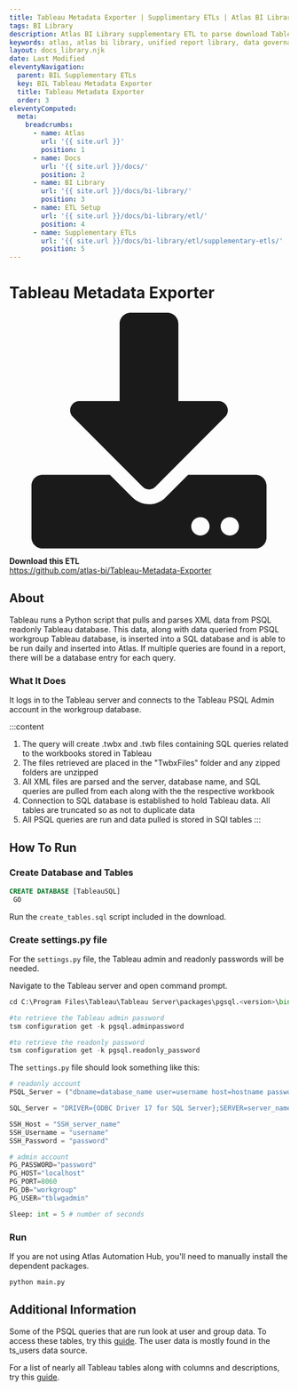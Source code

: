```yaml
---
title: Tableau Metadata Exporter | Supplimentary ETLs | Atlas BI Library Docs
tags: BI Library
description: Atlas BI Library supplementary ETL to parse download Tableau report metadata and usage.
keywords: atlas, atlas bi library, unified report library, data governance, database, etl, tableau, metadata
layout: docs_library.njk
date: Last Modified
eleventyNavigation:
  parent: BIL Supplementary ETLs
  key: BIL Tableau Metadata Exporter
  title: Tableau Metadata Exporter
  order: 3
eleventyComputed:
  meta:
    breadcrumbs:
      - name: Atlas
        url: '{{ site.url }}'
        position: 1
      - name: Docs
        url: '{{ site.url }}/docs/'
        position: 2
      - name: BI Library
        url: '{{ site.url }}/docs/bi-library/'
        position: 3
      - name: ETL Setup
        url: '{{ site.url }}/docs/bi-library/etl/'
        position: 4
      - name: Supplementary ETLs
        url: '{{ site.url }}/docs/bi-library/etl/supplementary-etls/'
        position: 5
---
```


# Tableau Metadata Exporter

<div class="box">
  <article class="media">
    <div class="media-left">
      <figure class="image is-64x64">
        <svg xmlns="http://www.w3.org/2000/svg" aria-hidden="true" focusable="false" data-prefix="fas" data-icon="download" class="svg-inline--fa fa-download fa-w-16" role="img" viewBox="0 0 512 512"><path fill="currentColor" d="M216 0h80c13.3 0 24 10.7 24 24v168h87.7c17.8 0 26.7 21.5 14.1 34.1L269.7 378.3c-7.5 7.5-19.8 7.5-27.3 0L90.1 226.1c-12.6-12.6-3.7-34.1 14.1-34.1H192V24c0-13.3 10.7-24 24-24zm296 376v112c0 13.3-10.7 24-24 24H24c-13.3 0-24-10.7-24-24V376c0-13.3 10.7-24 24-24h146.7l49 49c20.1 20.1 52.5 20.1 72.6 0l49-49H488c13.3 0 24 10.7 24 24zm-124 88c0-11-9-20-20-20s-20 9-20 20 9 20 20 20 20-9 20-20zm64 0c0-11-9-20-20-20s-20 9-20 20 9 20 20 20 20-9 20-20z"/></svg>
      </figure>
    </div>
    <div class="media-content">
      <div class="content">
        <p>
          <strong>Download this ETL</strong>
          <br>
          <a href="https://github.com/atlas-bi/Tableau-Metadata-Exporter" rel="noopener" target="blank">https://github.com/atlas-bi/Tableau-Metadata-Exporter</a>
        </p>
      </div>
    </div>
  </article>
</div>

## About

Tableau runs a Python script that pulls and parses XML data from PSQL readonly Tableau database. This data, along with data queried from PSQL workgroup Tableau database, is inserted into a SQL database and is able to be run daily and inserted into Atlas. If multiple queries are found in a report, there will be a database entry for each query.

### What It Does

It logs in to the Tableau server and connects to the Tableau PSQL Admin account in the workgroup database.

:::content

1.  The query will create .twbx and .twb files containing SQL queries related to the workbooks stored in Tableau
2.  The files retrieved are placed in the "TwbxFiles" folder and any zipped folders are unzipped
3.  All XML files are parsed and the server, database name, and SQL queries are pulled from each along with the the respective workbook
4.  Connection to SQL database is established to hold Tableau data. All tables are truncated so as not to duplicate data
5.  All PSQL queries are run and data pulled is stored in SQl tables
    :::

## How To Run

### Create Database and Tables

```sql
CREATE DATABASE [TableauSQL]
 GO
```

Run the `create_tables.sql` script included in the download.

### Create settings.py file

For the `settings.py` file, the Tableau admin and readonly passwords will be needed.

Navigate to the Tableau server and open command prompt.

```py
cd C:\Program Files\Tableau\Tableau Server\packages\pgsql.<version>\bin

#to retrieve the Tableau admin password
tsm configuration get -k pgsql.adminpassword

#to retrieve the readonly password
tsm configuration get -k pgsql.readonly_password
```

The `settings.py` file should look something like this:

```py
# readonly account
PSQL_Server = ("dbname=database_name user=username host=hostname password=password port=port")

SQL_Server = "DRIVER={ODBC Driver 17 for SQL Server};SERVER=server_name;DATABASE=database_name;UID=username;PWD=password"

SSH_Host = "SSH_server_name"
SSH_Username = "username"
SSH_Password = "password"

# admin account
PG_PASSWORD="password"
PG_HOST="localhost"
PG_PORT=8060
PG_DB="workgroup"
PG_USER="tblwgadmin"

Sleep: int = 5 # number of seconds

```

### Run

If you are not using Atlas Automation Hub, you'll need to manually install the dependent packages.

```bash
python main.py
```

## Additional Information

Some of the PSQL queries that are run look at user and group data. To access these tables, try this [guide](https://github.com/tableau/community-tableau-server-insights). The user data is mostly found in the ts_users data source.

For a list of nearly all Tableau tables along with columns and descriptions, try this [guide](https://tableau.github.io/tableau-data-dictionary/2019.4/data_dictionary.htm).
